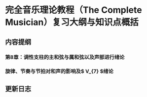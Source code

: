 # 完全音乐理论教程（The Complete Musician）复习大纲与知识点概括

## 内容提纲

### 第8章：调性支柱的主和弦与属和弦以及声部进行绪论
### 旋律、节奏与节拍对和声的影响及$ V_{7} $绪论

## 更新日志


